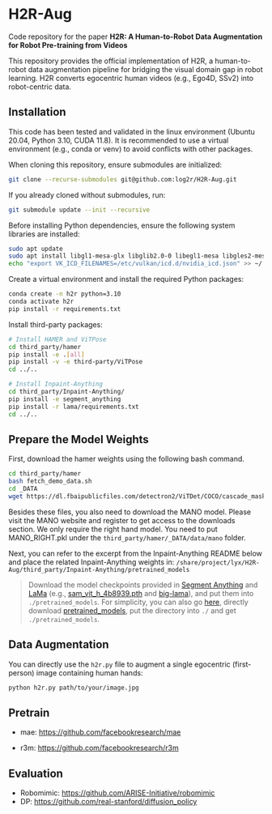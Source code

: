 # H2R-Aug
Code repository for the paper **H2R: A Human-to-Robot Data Augmentation for Robot Pre-training from Videos**

This repository provides the official implementation of H2R, a human-to-robot data augmentation pipeline for bridging the visual domain gap in robot learning. H2R converts egocentric human videos (e.g., Ego4D, SSv2) into robot-centric data.


## Installation


This code has been tested and validated in the linux environment (Ubuntu 20.04, Python 3.10, CUDA 11.8). It is recommended to use a virtual environment (e.g., conda or venv) to avoid conflicts with other packages.

When cloning this repository, ensure submodules are initialized:
```bash
git clone --recurse-submodules git@github.com:log2r/H2R-Aug.git
```

If you already cloned without submodules, run:
```bash
git submodule update --init --recursive
```

Before installing Python dependencies, ensure the following system libraries are installed:

```bash
sudo apt update
sudo apt install libgl1-mesa-glx libglib2.0-0 libegl1-mesa libgles2-mesa libvulkan1 vulkan-utils
echo "export VK_ICD_FILENAMES=/etc/vulkan/icd.d/nvidia_icd.json" >> ~/.bashrc
```

Create a virtual environment and install the required Python packages:

```bash
conda create -n h2r python=3.10
conda activate h2r
pip install -r requirements.txt
```

Install third-party packages:
```bash
# Install HAMER and ViTPose
cd third_party/hamer
pip install -e .[all]
pip install -v -e third-party/ViTPose
cd ../..

# Install Inpaint-Anything
cd third_party/Inpaint-Anything/
pip install -e segment_anything
pip install -r lama/requirements.txt
cd ../..
```

## Prepare the Model Weights
First, download the hamer weights using the following bash command.

```bash
cd third_party/hamer
bash fetch_demo_data.sh
cd _DATA
wget https://dl.fbaipublicfiles.com/detectron2/ViTDet/COCO/cascade_mask_rcnn_vitdet_h/f328730692/model_final_f05665.pkl
```
Besides these files, you also need to download the MANO model. Please visit the MANO website and register to get access to the downloads section. We only require the right hand model. You need to put MANO_RIGHT.pkl under the `third_party/hamer/_DATA/data/mano` folder.

Next, you can refer to the excerpt from the Inpaint-Anything README below and place the related Inpaint-Anything weights in: `/share/project/lyx/H2R-Aug/third_party/Inpaint-Anything/pretrained_models`

> Download the model checkpoints provided in [Segment Anything](./segment_anything/README.md) and [LaMa](./lama/README.md) (e.g., [sam_vit_h_4b8939.pth](https://dl.fbaipublicfiles.com/segment_anything/sam_vit_h_4b8939.pth) and [big-lama](https://disk.yandex.ru/d/ouP6l8VJ0HpMZg)), and put them into `./pretrained_models`. For simplicity, you can also go [here](https://drive.google.com/drive/folders/1ST0aRbDRZGli0r7OVVOQvXwtadMCuWXg?usp=sharing), directly download [pretrained_models](https://drive.google.com/drive/folders/1wpY-upCo4GIW4wVPnlMh_ym779lLIG2A?usp=sharing), put the directory into `./` and get `./pretrained_models`.





## Data Augmentation

You can directly use the `h2r.py` file to augment a single egocentric (first-person) image containing human hands:  
```bash
python h2r.py path/to/your/image.jpg
```

## Pretrain
- mae: https://github.com/facebookresearch/mae

- r3m: https://github.com/facebookresearch/r3m
## Evaluation
- Robomimic: https://github.com/ARISE-Initiative/robomimic
- DP: https://github.com/real-stanford/diffusion_policy
